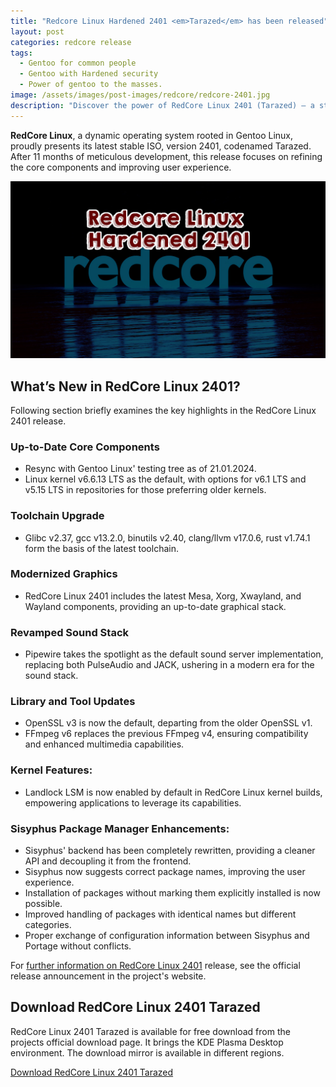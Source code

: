 ```yaml
---
title: "Redcore Linux Hardened 2401 <em>Tarazed</em> has been released"
layout: post
categories: redcore release
tags:
  - Gentoo for common people
  - Gentoo with Hardened security
  - Power of gentoo to the masses.
image: /assets/images/post-images/redcore/redcore-2401.jpg
description: "Discover the power of RedCore Linux 2401 (Tarazed) – a stable, performance-boosted release with upgraded core components, modern graphics, and an overhauled sound stack. Explore the latest features now!"
---
```


**RedCore Linux**, a dynamic operating system rooted in Gentoo Linux, proudly presents its latest stable ISO, version 2401, codenamed Tarazed. After 11 months of meticulous development, this release focuses on refining the core components and improving user experience.

![RedCore Linux 2401 featured image](/assets/images/post-images/redcore/redcore-2401.jpg)

## What’s New in RedCore Linux 2401?

Following section briefly examines the key highlights in the RedCore Linux 2401 release.

### Up-to-Date Core Components

- Resync with Gentoo Linux' testing tree as of 21.01.2024.
- Linux kernel v6.6.13 LTS as the default, with options for v6.1 LTS and v5.15 LTS in repositories for those preferring older kernels.

### Toolchain Upgrade
- Glibc v2.37, gcc v13.2.0, binutils v2.40, clang/llvm v17.0.6, rust v1.74.1 form the basis of the latest toolchain.

### Modernized Graphics
- RedCore Linux 2401 includes the latest Mesa, Xorg, Xwayland, and Wayland components, providing an up-to-date graphical stack.

### Revamped Sound Stack
- Pipewire takes the spotlight as the default sound server implementation, replacing both PulseAudio and JACK, ushering in a modern era for the sound stack.


### Library and Tool Updates

- OpenSSL v3 is now the default, departing from the older OpenSSL v1.
- FFmpeg v6 replaces the previous FFmpeg v4, ensuring compatibility and enhanced multimedia capabilities.

### Kernel Features:

- Landlock LSM is now enabled by default in RedCore Linux kernel builds, empowering applications to leverage its capabilities.

### Sisyphus Package Manager Enhancements:

- Sisyphus' backend has been completely rewritten, providing a cleaner API and decoupling it from the frontend.
- Sisyphus now suggests correct package names, improving the user experience.
- Installation of packages without marking them explicitly installed is now possible.
- Improved handling of packages with identical names but different categories.
- Proper exchange of configuration information between Sisyphus and Portage without conflicts.

For [further information on RedCore Linux 2401](https://redcorelinux.org/news/redcore-linux-hardened-2401-tarazed-stable) release, see the official release announcement in the project's website.

## Download RedCore Linux 2401 Tarazed

RedCore Linux 2401 Tarazed is available for free download from the projects official download page. It brings the KDE Plasma Desktop environment. The download mirror is available in different regions.

<a href="https://redcorelinux.org/download" class="download">Download RedCore Linux 2401 Tarazed</a>